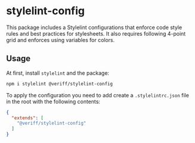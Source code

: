 # stylelint-config

This package includes a Stylelint configurations that enforce code style rules and best practices for stylesheets. It
also requires following 4-point grid and enforces using variables for colors.

## Usage

At first, install `stylelint` and the package:

```bash
npm i stylelint @veriff/stylelint-config
```

To apply the configuration you need to add create a `.stylelintrc.json` file in the root with the following contents:

```json
{
  "extends": [
    "@veriff/stylelint-config"
  ]
}
```
